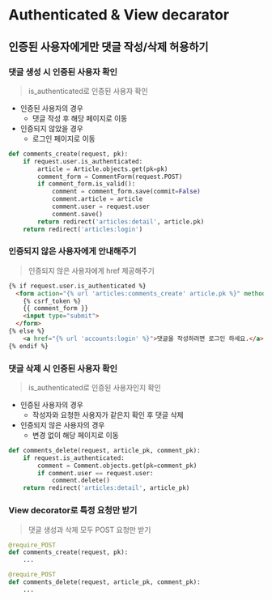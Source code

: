 # Authenticated & View decarator

## 인증된 사용자에게만 댓글 작성/삭제 허용하기

### 댓글 생성 시 인증된 사용자 확인

> is_authenticated로 인증된 사용자 확인
> 
- 인증된 사용자의 경우
    - 댓글 작성 후 해당 페이지로 이동
- 인증되지 않았을 경우
    - 로그인 페이지로 이동

```python
def comments_create(request, pk):
    if request.user.is_authenticated:
        article = Article.objects.get(pk=pk)
        comment_form = CommentForm(request.POST)
        if comment_form.is_valid():
            comment = comment_form.save(commit=False)
            comment.article = article
            comment.user = request.user
            comment.save()
        return redirect('articles:detail', article.pk)
    return redirect('articles:login')
```

### 인증되지 않은 사용자에게 안내해주기

> 인증되지 않은 사용자에게 href 제공해주기
> 

```html
{% if request.user.is_authenticated %}
  <form action="{% url 'articles:comments_create' article.pk %}" method="POST">
    {% csrf_token %}
    {{ comment_form }}
    <input type="submit">
  </form>
{% else %}
    <a href="{% url 'accounts:login' %}">댓글을 작성하려면 로그인 하세요.</a>
{% endif %}
```

### 댓글 삭제 시 인증된 사용자 확인

> is_authenticated로 인증된 사용자인지 확인
> 
- 인증된 사용자의 경우
    - 작성자와 요청한 사용자가 같은지 확인 후 댓글 삭제
- 인증되지 않은 사용자의 경우
    - 변경 없이 해당 페이지로 이동

```python
def comments_delete(request, article_pk, comment_pk):
    if request.is_authenticated:
        comment = Comment.objects.get(pk=comment_pk)
        if comment.user == request.user:
            comment.delete()
    return redirect('articles:detail', article_pk)
```

### View decorator로 특정 요청만 받기

> 댓글 생성과 삭제 모두 POST 요청만 받기
> 

```python
@require_POST
def comments_create(request, pk):
    ...

@require_POST
def comments_delete(request, article_pk, comment_pk):
    ...
```
